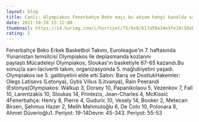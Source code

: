 ```yaml
--- 
layout: blog
title: Canlı: Olympiakos Fenerbahçe Beko maçı bu akşam hangi kanalda saat kaçta ve ne zaman? İşte Olympiakos Fenerbahçe Beko maçı canlı yayın bilgisi
date: 2021-10-28 15:12:00
thumbnail: https://i4.hurimg.com/i/hurriyet/75/0x0/617a59a34e3fe10c58ebb1dc.jpg
rating: 5
---
```

Fenerbahçe Beko Erkek Basketbol Takımı, Euroleague'in 7. haftasında Yunanistan temsilcisi Olympiakos ile deplasmanda kozlarını paylaştı.Mücadeleyi Olympiakos, Sloukas'ın basketiyle 67-65 kazandı.Bu sonuçla sarı-lacivertli takım, organizasyonda 5. mağlubiyetini yaşadı. Olympiakos ise 5. galibiyetini elde etti.Salon: Barış ve DostlukHakemler: Olegs Latisevs (Letonya), Gytis Vilius (Litvanya), Rain Peerandi (Estonya)Olympiakos: Walkup 3, Dorsey 10, Papanikolaou 5, Vezenkov 7, Fall 10, Larentzakis 10, Sloukas 14, Printezis, Jean-Charles 4, McKissic 4Fenerbahçe: Henry 8, Pierre 4, Guduric 10, Vesely 14, Booker 2, Metecan Birsen, Şehmus Hazer 2, Melih Mahmutoğlu 6, De Colo 10, Polonara 9, Ahmet Düverioğlu1. Periyot: 19-14Devre: 45-343. Periyot: 55-53 